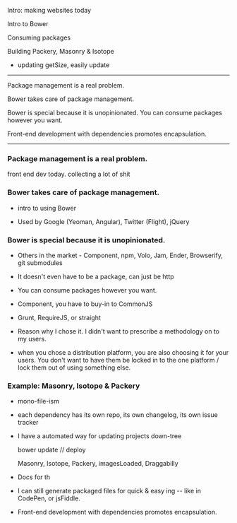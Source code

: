 
Intro: making websites today

Intro to Bower

Consuming packages



Building Packery, Masonry & Isotope

+ updating getSize, easily update

---

Package management is a real problem.

Bower takes care of package management.

Bower is special because it is unopinionated. You can consume packages however you want.

Front-end development with dependencies promotes encapsulation. 

---

### Package management is a real problem.

front end dev today. collecting a lot of shit

### Bower takes care of package management.

+ intro to using Bower

+ Used by Google (Yeoman, Angular), Twitter (Flight), jQuery

### Bower is special because it is unopinionated.

+ Others in the market - Component, npm, Volo, Jam, Ender, Browserify, git submodules

+ It doesn't even have to be a package, can just be http

+ You can consume packages however you want.

+ Component, you have to buy-in to CommonJS

+ Grunt, RequireJS, or straight <link>

+ Reason why I chose it. I didn't want to prescribe a methodology on to my users.

+ when you chose a distribution platform, you are also choosing it for your users. You don't want to have them be locked in to the one platform / lock them out of using something else.

### Example: Masonry, Isotope & Packery

+ mono-file-ism

+ each dependency has its own repo, its own changelog, its own issue tracker

+ I have a automated way for updating projects down-tree

    bower update
    // deploy

    Masonry, Isotope, Packery, imagesLoaded, Draggabilly

+ Docs for th

+ I can still generate packaged files for quick & easy <link>ing -- like in CodePen, or jsFiddle.

+ Front-end development with dependencies promotes encapsulation.
